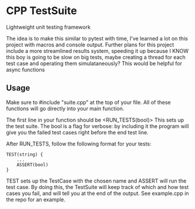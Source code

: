# CPP TestSuite

Lightweight unit testing framework

The idea is to make this similar to pytest with time, I've learned a lot on this project with macros and console output.
Further plans for this project include a more streamlined results system, speeding it up because I KNOW this boy is going to be slow on big tests, maybe creating a thread for each test case and operating them simulataneously? This would be helpful for async functions

## Usage
Make sure to #include "suite.cpp" at the top of your file. All of these functions will go directly into your main function. 

The first line in your function should be 
<RUN_TESTS(bool)>
This sets up the test suite. The bool is a flag for verbose: by including it the program will give you the failed test cases right before the end test line.

After RUN_TESTS, follow the following format for your tests:
```
TEST(string) {
    ...
    ASSERT(bool)
}
```

TEST sets up the TestCase with the chosen name and ASSERT will run the test case. By doing this, the TestSuite will keep track of which and how test cases you fail, and will tell you at the end of the output. See example.cpp in the repo for an example. 